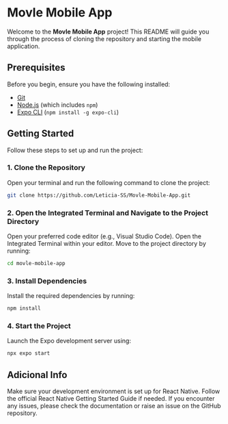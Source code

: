 # Movle Mobile App

Welcome to the **Movle Mobile App** project! This README will guide you through the process of cloning the repository and starting the mobile application.

## Prerequisites

Before you begin, ensure you have the following installed:

- [Git](https://git-scm.com/)
- [Node.js](https://nodejs.org/) (which includes `npm`)
- [Expo CLI](https://docs.expo.dev/get-started/installation/) (`npm install -g expo-cli`)

## Getting Started

Follow these steps to set up and run the project:

### 1. Clone the Repository

Open your terminal and run the following command to clone the project:

```bash
git clone https://github.com/Leticia-SS/Movle-Mobile-App.git
```

### 2. Open the Integrated Terminal and Navigate to the Project Directory

Open your preferred code editor (e.g., Visual Studio Code).
Open the Integrated Terminal within your editor.
Move to the project directory by running:

```bash
cd movle-mobile-app
```

### 3. Install Dependencies

Install the required dependencies by running:

```bash
npm install
```

### 4. Start the Project

Launch the Expo development server using:

```bash
npx expo start
```

## Adicional Info

Make sure your development environment is set up for React Native. Follow the official React Native Getting Started Guide if needed.
If you encounter any issues, please check the documentation or raise an issue on the GitHub repository.
